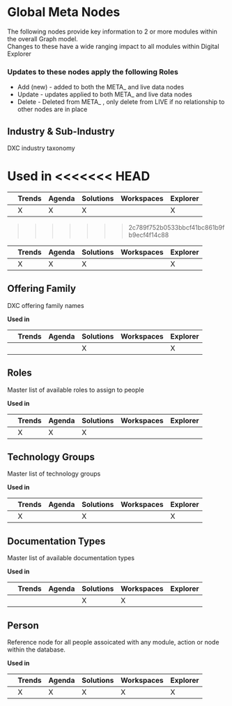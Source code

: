 # Global Meta Nodes

The following nodes provide key information to 2 or more modules within the overall Graph model.  
Changes to these have a wide ranging impact to all modules within Digital Explorer

### Updates to these nodes apply the following Roles
* Add (new) - added to both the META_ and live data nodes
* Update - updates applied to both META_ and live data nodes
* Delete - Deleted from META_ , only delete from LIVE if no relationship to other nodes are in place

## Industry & Sub-Industry
DXC industry taxonomy

**Used in**
<<<<<<< HEAD
=======

|   | Trends| Agenda | Solutions | Workspaces | Explorer|
|---|---    |---     |---        |--          |---      |
|   | X     | X      | X         |            |     X   |
>>>>>>> 2c789f752b0533bbcf41bc861b9fb9ecf4f14c88

|   | Trends| Agenda | Solutions | Workspaces | Explorer|
|---|---    |---     |---        |--          |---      |
|   | X     | X      | X         |            |     X   |

## Offering Family
DXC offering family names 

**Used in**

| | Trends| Agenda | Solutions | Workspaces | Explorer|
|---|---|---|---|---|---|
| |  |  | X | | X|

## Roles
Master list of available roles to assign to people

**Used in**

| | Trends| Agenda | Solutions | Workspaces | Explorer|
|---|---|---|---|---|---|
| | X | X | X | | |


## Technology Groups
Master list of technology groups

**Used in**

| | Trends| Agenda | Solutions | Workspaces | Explorer|
|---|---|---|---|---|---|
| | X |  | X | | X |

## Documentation Types
Master list of available documentation types

**Used in**

| | Trends| Agenda | Solutions | Workspaces | Explorer|
|---|---|---|---|---|---|
| | |  | X | X |  |

## Person
Reference node for all people assoicated with any module, action or node within the database.

**Used in**

| | Trends| Agenda | Solutions | Workspaces | Explorer|
|---|---|---|---|---|---|
| |X |X  | X | X |X  |
